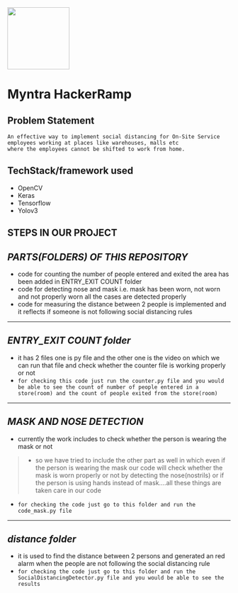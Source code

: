 <img src="https://user-images.githubusercontent.com/29287671/97078166-ba3bde80-1607-11eb-9a4e-7d5e223e7d58.png" width="140">

# Myntra HackerRamp
## Problem Statement
```
An effective way to implement social distancing for On-Site Service employees working at places like warehouses, malls etc
where the employees cannot be shifted to work from home.
```
## TechStack/framework used
* OpenCV
* Keras
* Tensorflow
* Yolov3
## **STEPS IN OUR PROJECT**
*PARTS(FOLDERS) OF THIS REPOSITORY*
---
* code for counting the number of people entered and exited the area has been added in ENTRY_EXIT COUNT folder
* code for detecting nose and mask i.e. mask has been worn, not worn and not properly worn all the cases are detected properly
* code for measuring the distance between 2 people is implemented and it reflects if someone is not following social distancing rules
---
## *ENTRY_EXIT COUNT folder*

* it has 2 files one is py file and the other one is the video on which we can run that file and check whether the counter file is working properly or not
* ``` for checking this code just run the counter.py file and you would be able to see the count of number of people entered in a store(room) and the count of people exited from the store(room) ```
---
## *MASK AND NOSE DETECTION*
* currently the work includes to check whether the person is wearing the mask or not
> * so we have tried to include the other part as well in which even if the person is wearing the mask our code will check whether the mask is worn properly or not by detecting the nose(nostrils) or if the person is using hands instead of mask....all these things are taken care in our code 
* ``` for checking the code just go to this folder and run the code_mask.py file ```
---
## *distance folder*
* it is used to find the distance between 2 persons and generated an red alarm when the people are not following the social distancing rule
* ``` for checking the code just go to this folder and run the SocialDistancingDetector.py file and you would be able to see the results ```

